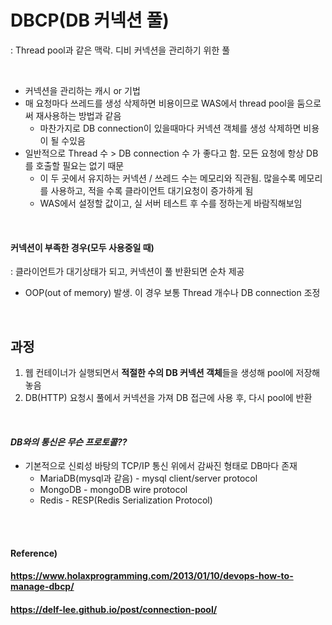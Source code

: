 # DBCP(DB 커넥션 풀)

: Thread pool과 같은 맥락. 디비 커넥션을 관리하기 위한 풀

<br>

* 커넥션을 관리하는 캐시 or 기법
* 매 요청마다 쓰레드를 생성 삭제하면 비용이므로 WAS에서 thread pool을 둠으로써 재사용하는 방법과 같음
  * 마찬가지로 DB connection이 있을때마다 커넥션 객체를 생성 삭제하면 비용이 될 수있음
* 일반적으로 Thread 수 > DB connection 수 가 좋다고 함. 모든 요청에 항상 DB를 호출할 필요는 없기 때문
  * 이 두 곳에서 유지하는 커넥션 / 쓰레드 수는 메모리와 직관됨. 많을수록 메모리를 사용하고, 적을 수록 클라이언트 대기요청이 증가하게 됨
  * WAS에서 설정할 값이고, 실 서버 테스트 후 수를 정하는게 바람직해보임

<br>

#### 커넥션이 부족한 경우(모두 사용중일 때)

: 클라이언트가 대기상태가 되고, 커넥션이 풀 반환되면 순차 제공

* OOP(out of memory) 발생. 이 경우 보통 Thread 개수나 DB connection 조정

<br>

## 과정

1. 웹 컨테이너가 실행되면서 **적절한 수의 DB 커넥션 객체**들을 생성해 pool에 저장해놓음
2. DB(HTTP) 요청시 풀에서 커넥션을 가져 DB 접근에 사용 후, 다시 pool에 반환

<br>

#### *DB와의 통신은 무슨 프로토콜??*

* 기본적으로 신뢰성 바탕의 TCP/IP 통신 위에서 감싸진 형태로 DB마다 존재
  * MariaDB(mysql과 같음) - mysql client/server protocol
  * MongoDB - mongoDB wire protocol
  * Redis - RESP(Redis Serialization Protocol)

<br><br>

#### Reference)

#### https://www.holaxprogramming.com/2013/01/10/devops-how-to-manage-dbcp/

#### https://delf-lee.github.io/post/connection-pool/